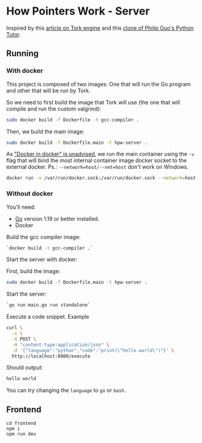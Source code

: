 # How Pointers Work - Server

Inspired by this [article on Tork engine](https://dev.to/acoh3n/lets-build-a-code-execution-engine-4kgi) and this [clone of Philip Guo's Python Tutor](https://github.com/meghaagr13/CTutor). 



## Running 

### With docker

This project is composed of two images: One that will run the Go program and other that will be run by Tork.

So we need to first build the image that Tork will use (the one that will compile and run the custom valgrind):

```bash
sudo docker build -f Dockerfile -t gcc-compiler .
```

Then, we build the main image:
```bash
sudo docker build -f Dockerfile.main -t hpw-server .
```

As ["Docker in docker" is unadvised](https://jpetazzo.github.io/2015/09/03/do-not-use-docker-in-docker-for-ci/), we run the main container using the `-v` flag that will bind the most internal container image docker socket to the external docker. Ps.: `--network=host/--net=host` don't work on Windows.

```bash
docker run -v /var/run/docker.sock:/var/run/docker.sock --network=host -it hpw-server
```

### Without docker



You'll need:

- [Go](https://golang.org/) version 1.19 or better installed.
- Docker 

Build the gcc compiler image:

```bash
`docker build -t gcc-compiler .`
```


Start the server with docker:

First, build the image:
```bash
sudo docker build -f Dockerfile.main -t hpw-server .
```




Start the server:

```bash
`go run main.go run standalone`
```

Execute a code snippet. Example

```bash
curl \
  -s \
  -X POST \
  -H "content-type:application/json" \
  -d '{"language":"python","code":"print(\"hello world\")"}' \
  http://localhost:8000/execute
```

Should output:

```bash
hello world
```

You can try changing the `language` to `go` or `bash`.

## Frontend 

```shell
cd frontend
npm i
npm run dev
```


